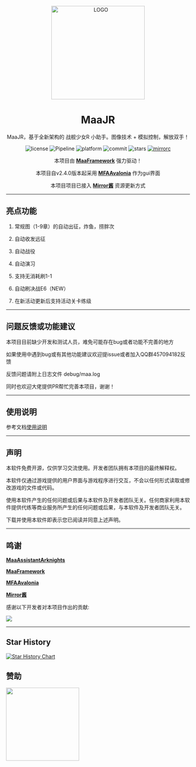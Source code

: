 
<!-- markdownlint-disable MD033 MD041 -->
<p align="center">
  <img alt="LOGO" src="logo.ico" width="256" height="256" />
</p>

<div align="center">

# MaaJR

MaaJR，基于全新架构的 战舰少女R 小助手。图像技术 + 模拟控制，解放双手！

</div>

<p align="center">
  <img alt="license" src="https://img.shields.io/github/license/Saratoga-Official/MaaJR">
  <img alt="Pipeline" src="https://img.shields.io/badge/Pipeline-%23454545?logo=paddypower&logoColor=%23FFFFFF">
  <img alt="platform" src="https://img.shields.io/badge/platform-Windows%20%7C%20Linux%20%7C%20macOS-blueviolet">
  <img alt="commit" src="https://img.shields.io/github/commit-activity/m/Saratoga-Official/MaaJR">
  <img alt="stars" src="https://img.shields.io/github/stars/Saratoga-Official/MaaJR?style=social">
  <a href="https://mirrorchyan.com/zh/projects" target="_blank"><img alt="mirrorc" src="https://img.shields.io/badge/Mirror%E9%85%B1-%239af3f6?logo=countingworkspro&logoColor=4f46e5"></a>
</p>

<div align="center">

本项目由 **[MaaFramework](https://github.com/MaaXYZ/MaaFramework)** 强力驱动！

本项目自v2.4.0版本起采用 **[MFAAvalonia](https://github.com/SweetSmellFox/MFAAvalonia)** 作为gui界面

本项目项目已接入 **[Mirror酱](https://github.com/Saratoga-Official/MaaJR/blob/main/docs/zh_cn/Mirror酱.md)** 资源更新方式

</div>

---

## 亮点功能

1. 常规图（1-9章）的自动出征，炸鱼，捞胖次

2. 自动收发远征

3. 自动战役

4. 自动演习

5. 支持无消耗刷1-1

6. 自动刷决战E6（NEW）

7. 在新活动更新后支持活动关卡练级

---

## 问题反馈或功能建议

本项目目前缺少开发和测试人员，难免可能存在bug或者功能不完善的地方

如果使用中遇到bug或有其他功能建议欢迎提issue或者加入QQ群457094182反馈

反馈问题请附上日志文件 debug/maa.log

同时也欢迎大佬提供PR帮忙完善本项目，谢谢！

---

## 使用说明

参考文档[使用说明](https://github.com/Saratoga-Official/MaaJR/blob/main/docs/zh_cn/INSTRUCTIONS.md)

---

## 声明

本软件免费开源，仅供学习交流使用。开发者团队拥有本项目的最终解释权。

本软件仅通过游戏提供的用户界面与游戏程序进行交互，不会以任何形式读取或修改游戏的文件或代码。

使用本软件产生的任何问题或后果与本软件及开发者团队无关。任何商家利用本软件提供代练等商业服务所产生的任何问题或后果，与本软件及开发者团队无关。

下载并使用本软件即表示您已阅读并同意上述声明。

---

## 鸣谢

 **[MaaAssistantArknights](https://github.com/MaaAssistantArknights/MaaAssistantArknights)** 

 **[MaaFramework](https://github.com/MaaXYZ/MaaFramework)** 

 **[MFAAvalonia](https://github.com/SweetSmellFox/MFAAvalonia)** 
 
 **[Mirror酱](https://mirrorchyan.com/zh/get-start)** 

感谢以下开发者对本项目作出的贡献:

<a href="https://github.com/Saratoga-Official/MaaJR/graphs/contributors">
  <img src="https://contrib.rocks/image?repo=Saratoga-Official/MaaJR&max=1000" />
</a>

---

## Star History

[![Star History Chart](https://api.star-history.com/svg?repos=Saratoga-Official/MaaJR&type=Date)](https://star-history.com/#Saratoga-Official/MaaJR&Date)

## 赞助

<!-- markdownlint-disable MD045 -->
<a href="https://afdian.com/a/Saratoga">
  <img width="200" src="https://pic1.afdiancdn.com/static/img/welcome/button-sponsorme.png">
</a>
